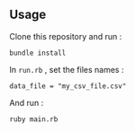 ## Usage

Clone this repository and run :

 ```
bundle install
 ```

In `run.rb` , set the files names :

```
data_file = "my_csv_file.csv"
```



And run :

```
ruby main.rb
```

